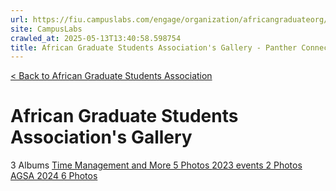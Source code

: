 ```yaml
---
url: https://fiu.campuslabs.com/engage/organization/africangraduateorg/gallery
site: CampusLabs
crawled_at: 2025-05-13T13:40:58.598754
title: African Graduate Students Association's Gallery - Panther Connect
---
```


[< Back to African Graduate Students Association](https://fiu.campuslabs.com/engage/organization/africangraduateorg)
# African Graduate Students Association's Gallery
3 Albums
[Time Management and More 5 Photos ](https://fiu.campuslabs.com/engage/organization/Africangraduateorg/gallery/album/405178)
[2023 events 2 Photos ](https://fiu.campuslabs.com/engage/organization/Africangraduateorg/gallery/album/371533)
[AGSA 2024 6 Photos ](https://fiu.campuslabs.com/engage/organization/Africangraduateorg/gallery/album/373062)
